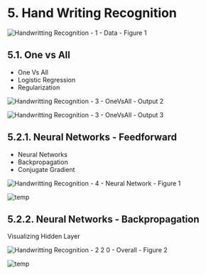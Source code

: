 # 5. Hand Writing Recognition

![Handwritting Recognition - 1 - Data - Figure 1](https://user-images.githubusercontent.com/84108349/151633911-62c24f84-2cde-4122-bd65-64cdabf9bec4.PNG)

## 5.1. One vs All
- One Vs All
- Logistic Regression
- Regularization

![Handwritting Recognition - 3 - OneVsAll - Output 2](https://user-images.githubusercontent.com/84108349/151634039-2f963985-c02e-42bb-9285-d69f5508c097.PNG)

![Handwritting Recognition - 3 - OneVsAll - Output 3](https://user-images.githubusercontent.com/84108349/151634050-be8c19d4-cd49-4999-b0c5-fae791ed412a.PNG)

## 5.2.1. Neural Networks - Feedforward
- Neural Networks
- Backpropagation
- Conjugate Gradient

![Handwritting Recognition - 4 - Neural Network - Figure 1](https://user-images.githubusercontent.com/84108349/151634405-902ee1c6-439f-4ad0-a523-b6d24c96a99a.PNG)

![temp](https://user-images.githubusercontent.com/84108349/151634344-39f140aa-2d78-4f0c-b89c-de9d7a1f4197.png)

## 5.2.2. Neural Networks - Backpropagation

Visualizing Hidden Layer

![Handwritting Recognition - 2 2 0 - Overall - Figure 2](https://user-images.githubusercontent.com/84108349/152051882-e44a04e7-78f0-476c-9654-e5675fcadb9c.PNG)

![temp](https://user-images.githubusercontent.com/84108349/152051726-383f595f-8f01-4b50-acfc-c936181de007.png)

